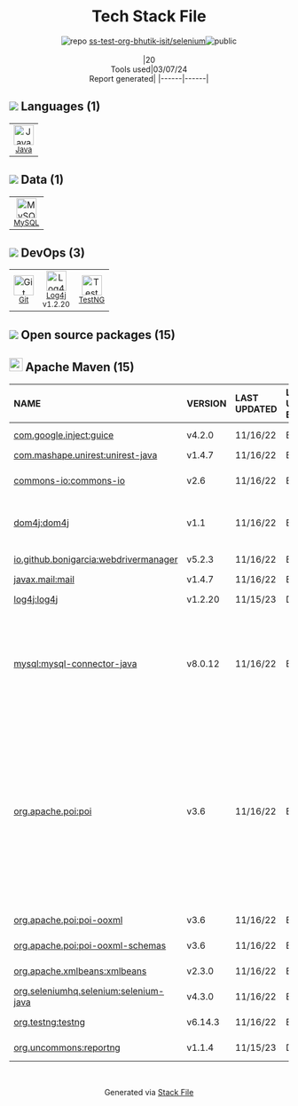 <!--
&lt;--- Readme.md Snippet without images Start ---&gt;
## Tech Stack
ss-test-org-bhutik-isit/selenium is built on the following main stack:

- [Java](https://www.java.com) – Languages
- [MySQL](http://www.mysql.com) – Databases
- [Log4j](https://logging.apache.org/log4j/2.x/) – Logging Tools
- [TestNG](http://testng.org/doc/) – Testing Frameworks

Full tech stack [here](/techstack.md)

&lt;--- Readme.md Snippet without images End ---&gt;

&lt;--- Readme.md Snippet with images Start ---&gt;
## Tech Stack
ss-test-org-bhutik-isit/selenium is built on the following main stack:

- <img width='25' height='25' src='https://img.stackshare.io/service/995/K85ZWV2F.png' alt='Java'/> [Java](https://www.java.com) – Languages
- <img width='25' height='25' src='https://img.stackshare.io/service/1025/logo-mysql-170x170.png' alt='MySQL'/> [MySQL](http://www.mysql.com) – Databases
- <img width='25' height='25' src='https://img.stackshare.io/service/2804/Coralogix-log4j-integration.jpg' alt='Log4j'/> [Log4j](https://logging.apache.org/log4j/2.x/) – Logging Tools
- <img width='25' height='25' src='https://img.stackshare.io/service/8900/no-img-open-source.png' alt='TestNG'/> [TestNG](http://testng.org/doc/) – Testing Frameworks

Full tech stack [here](/techstack.md)

&lt;--- Readme.md Snippet with images End ---&gt;
-->
<div align="center">

# Tech Stack File
![](https://img.stackshare.io/repo.svg "repo") [ss-test-org-bhutik-isit/selenium](https://github.com/ss-test-org-bhutik-isit/selenium)![](https://img.stackshare.io/public_badge.svg "public")
<br/><br/>
|20<br/>Tools used|03/07/24 <br/>Report generated|
|------|------|
</div>

## <img src='https://img.stackshare.io/languages.svg'/> Languages (1)
<table><tr>
  <td align='center'>
  <img width='36' height='36' src='https://img.stackshare.io/service/995/K85ZWV2F.png' alt='Java'>
  <br>
  <sub><a href="https://www.java.com">Java</a></sub>
  <br>
  <sub></sub>
</td>

</tr>
</table>

## <img src='https://img.stackshare.io/databases.svg'/> Data (1)
<table><tr>
  <td align='center'>
  <img width='36' height='36' src='https://img.stackshare.io/service/1025/logo-mysql-170x170.png' alt='MySQL'>
  <br>
  <sub><a href="http://www.mysql.com">MySQL</a></sub>
  <br>
  <sub></sub>
</td>

</tr>
</table>

## <img src='https://img.stackshare.io/devops.svg'/> DevOps (3)
<table><tr>
  <td align='center'>
  <img width='36' height='36' src='https://img.stackshare.io/service/1046/git.png' alt='Git'>
  <br>
  <sub><a href="http://git-scm.com/">Git</a></sub>
  <br>
  <sub></sub>
</td>

<td align='center'>
  <img width='36' height='36' src='https://img.stackshare.io/service/2804/Coralogix-log4j-integration.jpg' alt='Log4j'>
  <br>
  <sub><a href="https://logging.apache.org/log4j/2.x/">Log4j</a></sub>
  <br>
  <sub>v1.2.20</sub>
</td>

<td align='center'>
  <img width='36' height='36' src='https://img.stackshare.io/service/8900/no-img-open-source.png' alt='TestNG'>
  <br>
  <sub><a href="http://testng.org/doc/">TestNG</a></sub>
  <br>
  <sub></sub>
</td>

</tr>
</table>


## <img src='https://img.stackshare.io/group.svg' /> Open source packages (15)</h2>

## <img width='24' height='24' src='https://img.stackshare.io/package_manager/977/default_9833f2ef0bbc2a946b4cc5e9307264033361076b.png'/> Apache Maven (15)

|NAME|VERSION|LAST UPDATED|LAST UPDATED BY|LICENSE|VULNERABILITIES|
|:------|:------|:------|:------|:------|:------|
|[com.google.inject:guice](https://github.com/google/guice)|v4.2.0|11/16/22|Bhautik |Apache-2.0|N/A|
|[com.mashape.unirest:unirest-java](http://unirest.io/)|v1.4.7|11/16/22|Bhautik |MIT|N/A|
|[commons-io:commons-io](http://commons.apache.org/proper/commons-io/)|v2.6|11/16/22|Bhautik |Apache-2.0|[CVE-2021-29425](https://github.com/advisories/GHSA-gwrp-pvrq-jmwv) (Moderate)|
|[dom4j:dom4j](https://dom4j.github.io)|v1.1|11/16/22|Bhautik |Plexus|[CVE-2020-10683](https://github.com/advisories/GHSA-hwj3-m3p6-hj38) (Critical)<br/>[CVE-2018-1000632](https://github.com/advisories/GHSA-6pcc-3rfx-4gpm) (High)|
|[io.github.bonigarcia:webdrivermanager](https://github.com/bonigarcia/webdrivermanager)|v5.2.3|11/16/22|Bhautik |Apache-2.0|N/A|
|[javax.mail:mail](http://kenai.com/projects/javamail)|v1.4.7|11/16/22|Bhautik |Other|N/A|
|[log4j:log4j](http://logging.apache.org/log4j/1.2/)|v1.2.20|11/15/23|DotEsparto1 |Apache-2.0|N/A|
|[mysql:mysql-connector-java](http://dev.mysql.com/doc/connector-j/en/)|v8.0.12|11/16/22|Bhautik |GPL-3.0-only|[CVE-2018-3258](https://github.com/advisories/GHSA-4vrv-ch96-6h42) (High)<br/>[CVE-2019-2692](https://github.com/advisories/GHSA-jcq3-cprp-m333) (Moderate)<br/>[CVE-2021-2471](https://github.com/advisories/GHSA-w6f2-8wx4-47r5) (Moderate)<br/>[CVE-2022-21363](https://github.com/advisories/GHSA-g76j-4cxx-23h9) (Moderate)|
|[org.apache.poi:poi](http://poi.apache.org/)|v3.6|11/16/22|Bhautik |Apache-2.0|[CVE-2017-12626](https://github.com/advisories/GHSA-523c-xh4g-mh5m) (High)<br/>[CVE-2012-0213](https://github.com/advisories/GHSA-jqx5-h2hw-5q4f) (Moderate)<br/>[CVE-2014-3529](https://github.com/advisories/GHSA-q56h-jjj6-52mf) (Moderate)<br/>[CVE-2016-5000](https://github.com/advisories/GHSA-pmqq-7wfv-jfff) (Moderate)<br/>[CVE-2014-3574](https://github.com/advisories/GHSA-5wfp-8643-c58x) (Moderate)<br/>[CVE-2017-5644](https://github.com/advisories/GHSA-78vv-qj73-h9m5) (Moderate)<br/>[CVE-2019-12415](https://github.com/advisories/GHSA-9jwc-q6j3-8g9g) (Moderate)<br/>[CVE-2014-9527](https://github.com/advisories/GHSA-x9mm-6gpf-f749) (Moderate)|
|[org.apache.poi:poi-ooxml](http://poi.apache.org/)|v3.6|11/16/22|Bhautik |Apache-2.0|N/A|
|[org.apache.poi:poi-ooxml-schemas](http://poi.apache.org/)|v3.6|11/16/22|Bhautik |Apache-2.0|N/A|
|[org.apache.xmlbeans:xmlbeans](https://xmlbeans.apache.org/)|v2.3.0|11/16/22|Bhautik |Apache-2.0|[CVE-2021-23926](https://github.com/advisories/GHSA-mw3r-pfmg-xp92) (Critical)|
|[org.seleniumhq.selenium:selenium-java](http://www.seleniumhq.org/)|v4.3.0|11/16/22|Bhautik |Apache-2.0|N/A|
|[org.testng:testng](http://github.com/cbeust/testng)|v6.14.3|11/16/22|Bhautik |Apache-2.0|[CVE-2022-4065](https://github.com/advisories/GHSA-rc2q-x9mf-w3vf) (High)|
|[org.uncommons:reportng](http://reportng.uncommons.org)|v1.1.4|11/15/23|DotEsparto1 |Apache-2.0|N/A|

<br/>
<div align='center'>

Generated via [Stack File](https://github.com/marketplace/stack-file)
